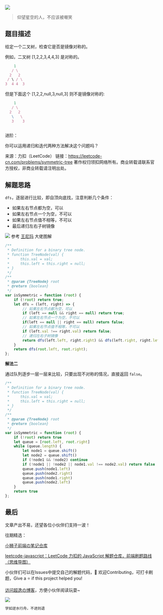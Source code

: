 ![](https://imgconvert.csdnimg.cn/aHR0cHM6Ly9jZG4uanNkZWxpdnIubmV0L2doL2Nob2NvbGF0ZTE5OTkvY2RuL2ltZy8yMDIwMDgyODE0NTUyMS5qcGc?x-oss-process=image/format,png)
>仰望星空的人，不应该被嘲笑

## 题目描述

给定一个二叉树，检查它是否是镜像对称的。

 

例如，二叉树 [1,2,2,3,4,4,3] 是对称的。

```javascript
    1
   / \
  2   2
 / \ / \
3  4 4  3
```

 

但是下面这个 [1,2,2,null,3,null,3] 则不是镜像对称的:

```javascript
    1
   / \
  2   2
   \   \
   3    3
 
```

进阶：

你可以运用递归和迭代两种方法解决这个问题吗？

来源：力扣（LeetCode）
链接：https://leetcode-cn.com/problems/symmetric-tree
著作权归领扣网络所有。商业转载请联系官方授权，非商业转载请注明出处。



## 解题思路
`dfs`，逐层进行比较，即自顶向底找，注意判断几个条件：

- 如果左右节点都为空，可以
- 如果左右节点一个为空，不可以
- 如果左右节点值不相等，不可以
- 最后递归左右子树镜像

![](https://img-blog.csdnimg.cn/img_convert/d53e8aef39ed61b5562b178e2b8c8606.png)
参考 <a href="https://leetcode-cn.com/problems/symmetric-tree/solution/dong-hua-yan-shi-101-dui-cheng-er-cha-shu-by-user7/">王尼玛</a> 大佬图解

```javascript
/**
 * Definition for a binary tree node.
 * function TreeNode(val) {
 *     this.val = val;
 *     this.left = this.right = null;
 * }
 */
/**
 * @param {TreeNode} root
 * @return {boolean}
 */
var isSymmetric = function (root) {
    if (!root) return true;
    let dfs = (left, right) => {
        // 如果左右节点都为空，可以
        if (left == null && right == null) return true;
        // 如果左右节点一个为空，不可以
        if(left == null || right == null) return false;
        // 如果左右节点值不相等，不可以
        if (left.val !== right.val) return false;
        // 递归左右子树镜像
        return dfs(left.left, right.right) && dfs(left.right, right.left);
    }
    return dfs(root.left, root.right);
};
```
**解法二**

通过队列逐步一层一层来比较，只要出现不对称的情况，直接返回 `false`。

```javascript
/**
 * Definition for a binary tree node.
 * function TreeNode(val) {
 *     this.val = val;
 *     this.left = this.right = null;
 * }
 */
/**
 * @param {TreeNode} root
 * @return {boolean}
 */
var isSymmetric = function (root) {
    if (!root) return true
    let queue = [root.left, root.right]
    while (queue.length) {
        let node1 = queue.shift()
        let node2 = queue.shift()
        if (!node1 && !node2) continue
        if (!node1 || !node2 || node1.val !== node2.val) return false
        queue.push(node1.left)
        queue.push(node2.right)
        queue.push(node1.right)
        queue.push(node2.left)
    }
    return true
};
```

## 最后
文章产出不易，还望各位小伙伴们支持一波！

往期精选：

<a href="https://github.com/Chocolate1999/Front-end-learning-to-organize-notes">小狮子前端の笔记仓库</a>

<a href="https://github.com/Chocolate1999/leetcode-javascript">leetcode-javascript：LeetCode 力扣的 JavaScript 解题仓库，前端刷题路线（思维导图）</a>

小伙伴们可以在Issues中提交自己的解题代码，🤝 欢迎Contributing，可打卡刷题，Give a ⭐️ if this project helped you!


<a href="https://yangchaoyi.vip/">访问超逸の博客</a>，方便小伙伴阅读玩耍~

![](https://img-blog.csdnimg.cn/2020090211491121.png#pic_center)

```javascript
学如逆水行舟，不进则退
```



